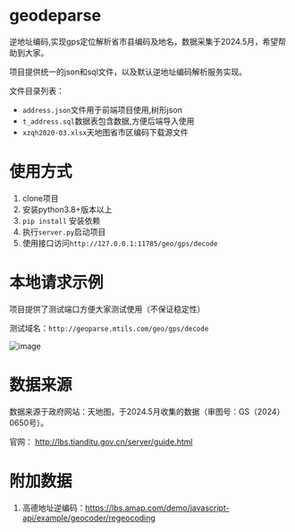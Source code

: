 # geodeparse
逆地址编码,实现gps定位解析省市县编码及地名，数据采集于2024.5月，希望帮助到大家。

项目提供统一的json和sql文件，以及默认逆地址编码解析服务实现。

文件目录列表：
- `address.json`文件用于前端项目使用,树形json
- `t_address.sql`数据表包含数据,方便后端导入使用
- `xzqh2020-03.xlsx`天地图省市区编码下载源文件


# 使用方式
1. clone项目
2. 安装python3.8+版本以上
3. `pip install` 安装依赖
4. 执行`server.py`启动项目
5. 使用接口访问`http://127.0.0.1:11785/geo/gps/decode`


# 本地请求示例

项目提供了测试端口方便大家测试使用（不保证稳定性）

测试域名：`http://geoparse.mtils.com/geo/gps/decode`

![image](https://github.com/user-attachments/assets/8b0a94cf-d898-4778-a208-9afa47d076c3)


# 数据来源

数据来源于政府网站：天地图，于2024.5月收集的数据（审图号：GS（2024）0650号）。

官网： http://lbs.tianditu.gov.cn/server/guide.html

# 附加数据
1. 高德地址逆编码：https://lbs.amap.com/demo/javascript-api/example/geocoder/regeocoding

